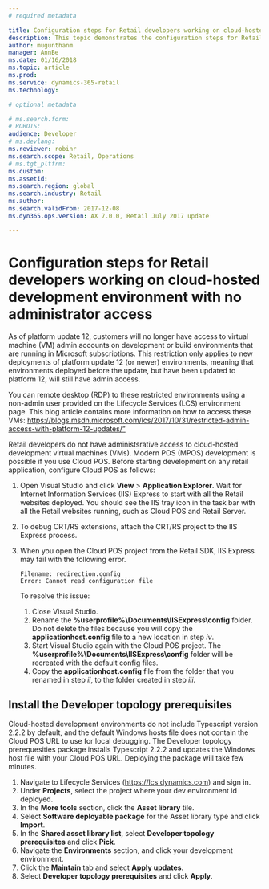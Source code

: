 ```yaml
---
# required metadata

title: Configuration steps for Retail developers working on cloud-hosted development machines
description: This topic demonstrates the configuration steps for Retail developers working on cloud-hosted development machines.
author: mugunthanm 
manager: AnnBe
ms.date: 01/16/2018
ms.topic: article
ms.prod: 
ms.service: dynamics-365-retail
ms.technology: 

# optional metadata

# ms.search.form: 
# ROBOTS: 
audience: Developer
# ms.devlang: 
ms.reviewer: robinr
ms.search.scope: Retail, Operations 
# ms.tgt_pltfrm: 
ms.custom: 
ms.assetid: 
ms.search.region: global
ms.search.industry: Retail
ms.author: 
ms.search.validFrom: 2017-12-08
ms.dyn365.ops.version: AX 7.0.0, Retail July 2017 update

---
```

# Configuration steps for Retail developers working on cloud-hosted development environment with no administrator access

As of platform update 12, customers will no longer have access to virtual machine (VM) admin accounts on development or build environments that are running in Microsoft subscriptions. This restriction only applies to new deployments of platform update 12 (or newer) environments, meaning that environments deployed before the update, but have been updated to platform 12, will still have admin access.

You can remote desktop (RDP) to these restricted environments using a non-admin user provided on the Lifecycle Services (LCS) environment page. This blog article contains more information on how to access these VMs: 
https://blogs.msdn.microsoft.com/lcs/2017/10/31/restricted-admin-access-with-platform-12-updates/”

Retail developers do not have administsrative access to cloud-hosted development virtual machines (VMs). Modern POS (MPOS) development is possible if you use Cloud POS. Before starting development on any retail application, configure Cloud POS as follows:

1. Open Visual Studio and click **View** > **Application Explorer**. Wait for Internet Information Services (IIS) Express to start with all the Retail websites deployed. You should see the IIS tray icon in the task bar with all the Retail websites running, such as Cloud POS and Retail Server.
4. To debug CRT/RS extensions, attach the CRT/RS project to the IIS Express process.
5. When you open the Cloud POS project from the Retail SDK, IIS Express may fail with the following error. 

    ```
    Filename: redirection.config
    Error: Cannot read configuration file
    ``` 
    To resolve this issue:
    1. Close Visual Studio.
    2. Rename the **%userprofile%\Documents\IISExpress\config** folder. Do not delete the files because you will copy the **applicationhost.config** file to a new location in step *iv*.
    3. Start Visual Studio again with the Cloud POS project. The **%userprofile%\Documents\IISExpress\config** folder will be recreated with the default config files.
    4. Copy the **applicationhost.config** file from the folder that you renamed in step *ii*, to the folder created in step *iii*. 

## Install the Developer topology prerequisites
Cloud-hosted development environments do not include Typescript version 2.2.2 by default, and the default Windows hosts file does not contain the Cloud POS URL to use for local debugging. The Developer topology prerequesities package installs Typescript 2.2.2 and updates the Windows host file with your Cloud POS URL. Deploying the package will take few minutes.

   1. Navigate to Lifecycle Services (https://lcs.dynamics.com) and sign in.
   2. Under **Projects**, select the project where your dev environment id deployed.
   3. In the **More tools** section, click the **Asset library** tile.
   4. Select **Software deployable package** for the Asset library type and click **Import**.
   5. In the **Shared asset library list**, select **Developer topology prerequisites** and click **Pick**.
   6. Navigate the **Environments** section, and click your development environment.
   7. Click the **Maintain** tab and select **Apply updates**.
   8. Select **Developer topology prerequisites** and click **Apply**.
